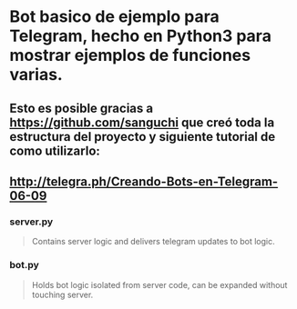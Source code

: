 # Bot basico de ejemplo para Telegram, hecho en Python3 para mostrar ejemplos de funciones varias.

## Esto es posible gracias a https://github.com/sanguchi que creó toda la estructura del proyecto y siguiente tutorial de como utilizarlo:
## http://telegra.ph/Creando-Bots-en-Telegram-06-09

### server.py  
> Contains server logic and delivers telegram updates to bot logic.  

### bot.py  
> Holds bot logic isolated from server code, can be expanded without touching server.
